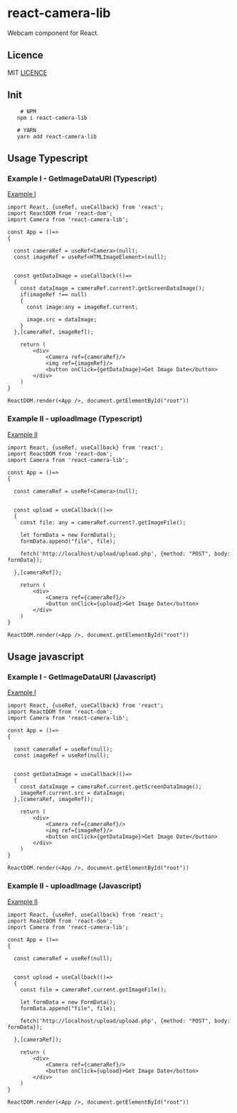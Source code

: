 # react-camera-lib

Webcam component for React.

## Licence

MIT [LICENCE](https://github.com/cortezvini97/react-camera-lib/blob/master/LICENCE)

## Init

```shell
    # NPM
   npm i react-camera-lib

   # YARN
   yarn add react-camera-lib
```

## Usage Typescript

### Example I - GetImageDataURI (Typescript)

[Example I](https://github.com/cortezvini97/react-camera-lib/blob/master/example/src/examples/typescript/Example1.tsx)

```TSX
import React, {useRef, useCallback} from 'react';
import ReactDOM from 'react-dom';
import Camera from 'react-camera-lib';

const App = ()=>
{

  const cameraRef = useRef<Camera>(null);
  const imageRef = useRef<HTMLImageElement>(null);


  const getDataImage = useCallback(()=>
  {
    const dataImage = cameraRef.current?.getScreenDataImage();
    if(imageRef !== null)
    {
      const image:any = imageRef.current;

      image.src = dataImage;
    }
  },[cameraRef, imageRef]);

    return (
        <div>
            <Camera ref={cameraRef}/>
            <img ref={imageRef}/>
            <button onClick={getDataImage}>Get Image Date</button>
        </div>
    )
}

ReactDOM.render(<App />, document.getElementById("root"))

```

### Example II - uploadImage (Typescript)

[Example II](https://github.com/cortezvini97/react-camera-lib/blob/master/example/src/examples/typescript/Example2.tsx)

```TSX
import React, {useRef, useCallback} from 'react';
import ReactDOM from 'react-dom';
import Camera from 'react-camera-lib';

const App = ()=>
{

  const cameraRef = useRef<Camera>(null);


  const upload = useCallback(()=>
  {
    const file: any = cameraRef.current?.getImageFile();

    let formData = new FormData();
    formData.append("file", file);

    fetch('http://localhost/upload/upload.php', {method: "POST", body: formData});
   
  },[cameraRef]);

    return (
        <div>
            <Camera ref={cameraRef}/>
            <button onClick={upload}>Get Image Date</button>
        </div>
    )
}

ReactDOM.render(<App />, document.getElementById("root"))
```

## Usage javascript

### Example I - GetImageDataURI (Javascript)

[Example I](https://github.com/cortezvini97/react-camera-lib/blob/master/example/src/examples/javascript/Example1.jsx)

```JSX
import React, {useRef, useCallback} from 'react';
import ReactDOM from 'react-dom';
import Camera from 'react-camera-lib';

const App = ()=>
{

  const cameraRef = useRef(null);
  const imageRef = useRef(null);


  const getDataImage = useCallback(()=>
  {
    const dataImage = cameraRef.current.getScreenDataImage();
    imageRef.current.src = dataImage;
  },[cameraRef, imageRef]);

    return (
        <div>
            <Camera ref={cameraRef}/>
            <img ref={imageRef}/>
            <button onClick={getDataImage}>Get Image Date</button>
        </div>
    )
}

ReactDOM.render(<App />, document.getElementById("root"))
```

### Example II - uploadImage (Javascript)

[Example II](https://github.com/cortezvini97/react-camera-lib/blob/master/example/src/examples/javascript/Example2.jsx)

```JSX
import React, {useRef, useCallback} from 'react';
import ReactDOM from 'react-dom';
import Camera from 'react-camera-lib';

const App = ()=>
{

  const cameraRef = useRef(null);


  const upload = useCallback(()=>
  {
    const file = cameraRef.current.getImageFile();

    let formData = new FormData();
    formData.append("file", file);

    fetch('http://localhost/upload/upload.php', {method: "POST", body: formData});
   
  },[cameraRef]);

    return (
        <div>
            <Camera ref={cameraRef}/>
            <button onClick={upload}>Get Image Date</button>
        </div>
    )
}

ReactDOM.render(<App />, document.getElementById("root"))
```
